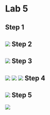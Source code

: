 Lab 5
=

Step 1
-
![](http://puu.sh/kvZ6y/035722b036.png)
Step 2
-
![](http://puu.sh/kvYZM/abaf90c34f.png)
Step 3
-
![](http://puu.sh/kw0WM/a0ba4c6645.png)
![](http://puu.sh/kw17i/fa8d2c9d24.png)
![](http://puu.sh/kw1ko/138019258d.png)
Step 4
-
![](http://puu.sh/kw1Od/5ca57fb55e.png)
Step 5
-
![](http://puu.sh/kw2aN/2bce4df5e2.png)